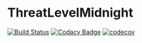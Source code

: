 # ThreatLevelMidnight

[![Build Status](https://app.bitrise.io/app/e086d59ad03f752c/status.svg?token=sZAEJ7Q3NdCHoNHFqoEksw)](https://app.bitrise.io/app/e086d59ad03f752c)
[![Codacy Badge](https://app.codacy.com/project/badge/Grade/4a489c7bf65c498db1e490bafe5e4d78)](https://www.codacy.com/manual/alielsokary/ThreatLevelMidnight?utm_source=github.com&amp;utm_medium=referral&amp;utm_content=alielsokary/ThreatLevelMidnight&amp;utm_campaign=Badge_Grade)
[![codecov](https://codecov.io/gh/alielsokary/ThreatLevelMidnight/branch/master/graph/badge.svg)](https://codecov.io/gh/alielsokary/ThreatLevelMidnight)
